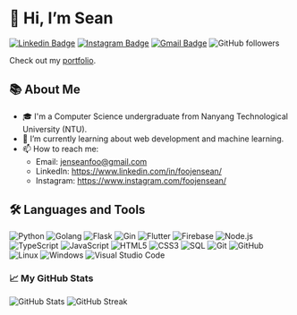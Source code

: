 # 👋 Hi, I’m Sean

[![Linkedin Badge](https://img.shields.io/badge/-foojensean-blue?style=flat-square&logo=Linkedin&logoColor=white&link=https://www.linkedin.com/in/foojensean/)](https://www.linkedin.com/in/foojensean/)
[![Instagram Badge](https://img.shields.io/badge/-foojensean-purple?style=flat-square&logo=instagram&logoColor=white&link=https://www.instagram.com/foojensean/)](https://www.instagram.com/foojensean)
[![Gmail Badge](https://img.shields.io/badge/-jenseanfoo-c14438?style=flat&logo=Gmail&logoColor=white&link=mailto:jenseanfoo@gmail.com)](mailto:jenseanfoo@gmail.com)
![GitHub followers](https://img.shields.io/github/followers/50Fifty?label=Follow&style=social)

Check out my [portfolio](https://foojensean.com).

## 📚 About Me
- 🎓 I'm a Computer Science undergraduate from Nanyang Technological University (NTU).
- 🌱 I’m currently learning about web development and machine learning.
- 📫 How to reach me:
    - Email: jenseanfoo@gmail.com
    - LinkedIn: https://www.linkedin.com/in/foojensean/
    - Instagram: https://www.instagram.com/foojensean/

## 🛠️ Languages and Tools
![Python](https://img.shields.io/badge/-Python-333333?style=flat&logo=python)
![Golang](https://img.shields.io/badge/-Golang-333333?style=flat&logo=go)
![Flask](https://img.shields.io/badge/-Flask-333333?style=flat&logo=flask)
![Gin](https://img.shields.io/badge/-Gin-333333?style=flat&logo=go)
![Flutter](https://img.shields.io/badge/-Flutter-333333?style=flat&logo=flutter)
![Firebase](https://img.shields.io/badge/-Firebase-333333?style=flat&logo=firebase)
![Node.js](https://img.shields.io/badge/-Node.js-333333?style=flat&logo=node.js)
![TypeScript](https://img.shields.io/badge/-TypeScript-333333?style=flat&logo=typescript)
![JavaScript](https://img.shields.io/badge/-JavaScript-333333?style=flat&logo=javascript)
![HTML5](https://img.shields.io/badge/-HTML5-333333?style=flat&logo=html5)
![CSS3](https://img.shields.io/badge/-CSS3-333333?style=flat&logo=css3)
![SQL](https://img.shields.io/badge/-SQL-333333?style=flat&logo=postgresql)
![Git](https://img.shields.io/badge/-Git-333333?style=flat&logo=git)
![GitHub](https://img.shields.io/badge/-GitHub-333333?style=flat&logo=github)
![Linux](https://img.shields.io/badge/-Linux-333333?style=flat&logo=linux)
![Windows](https://img.shields.io/badge/-Windows-333333?style=flat&logo=windows)
![Visual Studio Code](https://img.shields.io/badge/-Visual%20Studio%20Code-333333?style=flat&logo=visual-studio-code)


### 📈 My GitHub Stats
![GitHub Stats](https://github-readme-stats-sigma-five.vercel.app/api?username=50Fifty&show_icons=true&hide_border=true&include_all_commits=true&count_private=true&theme=radical&rank_icon=percentile)
![GitHub Streak](https://streak-stats.demolab.com/?user=50Fifty&theme=radical&hide_border=true&include_all_commits=true&count_private=true&show_icons=true)


<!---
50Fifty/50Fifty is a ✨ special ✨ repository because its `README.md` (this file) appears on your GitHub profile.
You can click the Preview link to take a look at your changes.
--->
